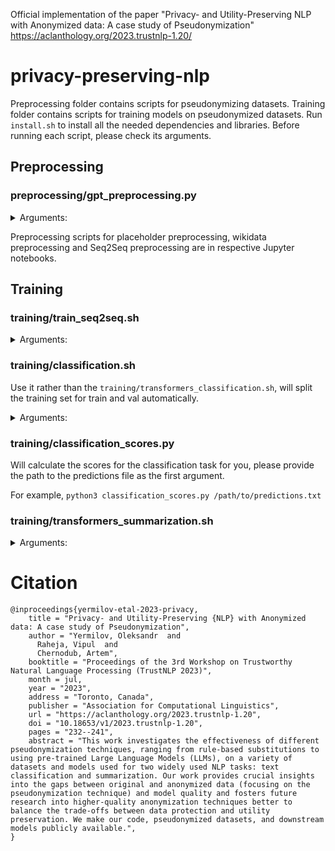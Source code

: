 Official implementation of the paper "Privacy- and Utility-Preserving NLP with Anonymized data: A case study of Pseudonymization"
https://aclanthology.org/2023.trustnlp-1.20/


# privacy-preserving-nlp
Preprocessing folder contains scripts for pseudonymizing datasets. 
Training folder contains scripts for training models on pseudonymized datasets.
Run `install.sh` to install all the needed dependencies and libraries.
Before running each script, please check its arguments.
## Preprocessing
### preprocessing/gpt_preprocessing.py
<details>
<summary>Arguments: </summary>

| Argument | Argument description |
|----------------|----------------------|
|-t, -token|Token from openai platform|
|-i, -input|Input file|
|-o, -output|Where to save your output|

</details>

Preprocessing scripts for placeholder preprocessing, wikidata preprocessing and Seq2Seq preprocessing are in respective Jupyter notebooks.

## Training
### training/train_seq2seq.sh
<details>
<summary>Arguments:</summary>

| Argument | Argument description |
|----------------|----------------------|
|-t|Path to test file|
|-i|Path to train file|
</details>

### training/classification.sh
Use it rather than the `training/transformers_classification.sh`, will split the training set for train and val automatically.
<details>
<summary>Arguments:</summary>

| Argument | Argument description |
|----------------|----------------------|
|-t|Path to test file|
|-i|Path to train file|
|-x|Name of the method, will be used in the path of output model|
|-r|ID of checkpoint to resume from, optional|
</details>

### training/classification_scores.py
Will calculate the scores for the classification task for you, please provide the path to the predictions file as the first argument.

For example, `python3 classification_scores.py /path/to/predictions.txt`

### training/transformers_summarization.sh
<details>
<summary>Arguments:</summary>

| Argument | Argument description |
|----------------|----------------------|
|-t|Path to test file|
|-i|Path to train file|
|-v|Path to validation file|
|-x|Name of the method, will be used in the path of output model|
|-r|ID of checkpoint to resume from, optional|
</details>


# Citation
```
@inproceedings{yermilov-etal-2023-privacy,
    title = "Privacy- and Utility-Preserving {NLP} with Anonymized data: A case study of Pseudonymization",
    author = "Yermilov, Oleksandr  and
      Raheja, Vipul  and
      Chernodub, Artem",
    booktitle = "Proceedings of the 3rd Workshop on Trustworthy Natural Language Processing (TrustNLP 2023)",
    month = jul,
    year = "2023",
    address = "Toronto, Canada",
    publisher = "Association for Computational Linguistics",
    url = "https://aclanthology.org/2023.trustnlp-1.20",
    doi = "10.18653/v1/2023.trustnlp-1.20",
    pages = "232--241",
    abstract = "This work investigates the effectiveness of different pseudonymization techniques, ranging from rule-based substitutions to using pre-trained Large Language Models (LLMs), on a variety of datasets and models used for two widely used NLP tasks: text classification and summarization. Our work provides crucial insights into the gaps between original and anonymized data (focusing on the pseudonymization technique) and model quality and fosters future research into higher-quality anonymization techniques better to balance the trade-offs between data protection and utility preservation. We make our code, pseudonymized datasets, and downstream models publicly available.",
}
```
